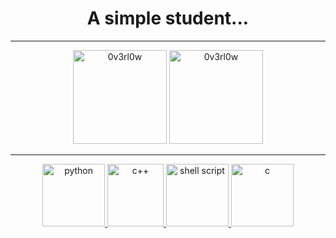 <h1 align="center">
A simple student...  
</h1>

---
<p align="center">
  <img src="https://github-readme-stats.vercel.app/api/top-langs/?username=NeKroFR&layout=compact" alt="0v3rl0w" height="150" />

  <img src="https://github-readme-stats.vercel.app/api?username=NeKroFR&show_icons=true" alt="0v3rl0w" height="150" />
</p>


---
<p align="center">
<a href="https://www.python.org" target="_blank"> <img src="https://raw.githubusercontent.com/NeKroFR/README-files/main/python.png?token=AQYPCJ332NGZ63U4LAYI4C276NHMS" alt="python" width="100" height="100"/>
  <a href="https://docs.microsoft.com/fr-fr/cpp/cpp/?view=msvc-160" target="_blank"> <img src="https://upload.wikimedia.org/wikipedia/commons/thumb/1/18/ISO_C%2B%2B_Logo.svg/1200px-ISO_C%2B%2B_Logo.svg.png" alt="c++" width="90" height="100"/>  
  <a href="https://devdocs.io/bash/" target="_blank"> <img src="https://github.com/NeKroFR/README-files/blob/main/bash.png" alt="shell script" width="100" height="100"/>
  <a href="https://www.cprogramming.com/" target="_blank"> <img src="https://github.com/NeKroFR/README-files/blob/main/C.png" alt="c" width="100" height="100"/>
    
      
</p>      
